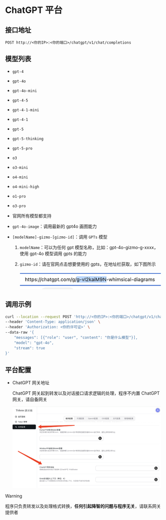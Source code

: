 # ChatGPT 平台

## 接口地址

```curl
POST http://<你的IP>:<你的端口>/chatgpt/v1/chat/completions
```

## 模型列表

- `gpt-4`
- `gpt-4o`
- `gpt-4o-mini`
- `gpt-4-5`
- `gpt-4-1-mini`
- `gpt-4-1`
- `gpt-5`
- `gpt-5-thinking`
- `gpt-5-pro`
- `o3`
- `o3-mini`
- `o4-mini`
- `o4-mini-high`
- `o1-pro`
- `o3-pro`
- 官网所有模型都支持
- `gpt-4o-image`：调用最新的 gpt4o 画图能力
- `[modelName]-gizmo-[gizmo-id]`：调用 `GPTs` 模型

  1. `modelName`：可以为任何 gpt 模型名称，比如：gpt-4o-gizmo-g-xxxx，使用 gpt-4o 模型调用 gpts 的能力
  2. `gizmo-id`：请在官网点击想要使用的 gpts，在地址栏获取，如下图所示

     ![2481748234920_.pic.jpg](/2481748234920_.pic.jpg)

## 调用示例

```bash
curl --location --request POST 'http://<你的IP>:<你的端口>/chatgpt/v1/chat/completions' \
--header 'Content-Type: application/json' \
--header 'Authorization: <你的许可证>' \
--data-raw '{
    "messages": [{"role": "user", "content": "你是什么模型"}],
    "model": "gpt-4o",
    "stream": true
}'
```

## 平台配置

- ChatGPT 网关地址

  ChatGPT 网关起到转发以及对话接口请求逻辑的处理，程序不内置 ChatGPT 网关，请自备网关

  ![/3701744441658_.pic.jpg](/3701744441658_.pic.jpg)

> [!WARNING]
> 程序只负责转发以及处理格式转换，**任何引起降智的问题与程序无关**，请联系网关提供者
